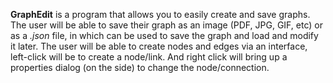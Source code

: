 **GraphEdit** is a program that allows you to easily create and save graphs. The user will be able to save their graph as an image (PDF, JPG, GIF, etc) or as a *.json* file, in which can be used to save the graph and load and modify it later. The user will be able to create nodes and edges via an interface, left-click will be to create a node/link. And right click will bring up a properties dialog (on the side) to change the node/connection.

